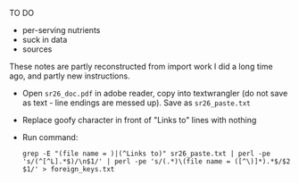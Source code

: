 TO DO
- per-serving nutrients
- suck in data
- sources


These notes are partly reconstructed from import work I did a long time ago, and partly new instructions.

* Open `sr26_doc.pdf` in adobe reader, copy into textwrangler (do not save as text - line endings are messed up). Save as `sr26_paste.txt`
* Replace goofy character in front of "Links to" lines with nothing
* Run command:

    `grep -E "(file name = )|(^Links to)" sr26_paste.txt | perl -pe 's/(^[^L].*$)/\n$1/' | perl -pe 's/(.*)\(file name = ([^\)]*).*$/$2 $1/' > foreign_keys.txt`
